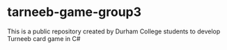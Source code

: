# tarneeb-game-group3
This is a public repository created by Durham College students to develop Turneeb card game in C#
